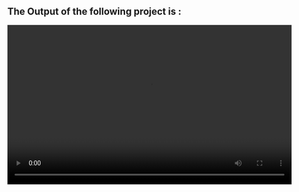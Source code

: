 ## **The Output of the following project is :**
<video width="640" height="360" controls>
  <source src="ObjDet_Screencast.webm" type="video/mp4">
</video>
